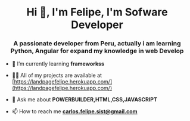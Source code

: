 

<h1 align="center">Hi 👋, I'm Felipe, I'm Sofware Developer</h1>
<h3 align="center">A passionate developer from Peru, actually i am learning Python, Angular for expand my knowledge in web Develop</h3>

- 🌱 I’m currently learning **frameworkss**

- 👨‍💻 All of my projects are available at [https://landpagefelipe.herokuapp.com/](https://landpagefelipe.herokuapp.com/)

- 💬 Ask me about **POWERBUILDER,HTML,CSS,JAVASCRIPT**

- 📫 How to reach me **carlos.felipe.sist@gmail.com**



